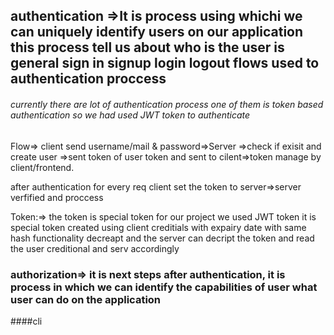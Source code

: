 

## authentication =>It is process using whichi we can uniquely identify users on our application  this process tell us about who is  the user is  general sign in signup login logout flows used to authentication proccess

###### currently there are lot of authentication process one of them is token based authentication so we had used JWT token to authenticate

######
Flow=> client send username/mail & password=>Server =>check if exisit and create user =>sent token of user token and sent to cilent=>token manage by client/frontend.

after authentication for every req client set the token to server=>server verfified and proccess

Token:=> the token is special token for our project we used JWT token 
it is special  token created using client creditials with expairy date with same hash functionality decreapt
and the server can decript the token and read the user creditional and serv accordingly


### authorization=> it is next steps after authentication, it is process in which we can identify the capabilities of user what user can do on the application


####cli  